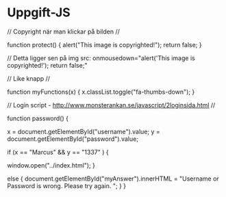 # Uppgift-JS


// Copyright när man klickar på bilden //

function protect()
{
alert("This image is copyrighted!");
return false;
}

// Detta ligger sen på img src:
onmousedown="alert('This image is copyrighted!'); return false;" 





// Like knapp //

function myFunctions(x) {
	 x.classList.toggle("fa-thumbs-down");
	}
  
  
  
  
 
 
 // Login script - http://www.monsterankan.se/javascript/2loginsida.html //

function password() {

x = document.getElementById("username").value;
y = document.getElementById("password").value;


if (x == "Marcus" && y == "1337" ) {

window.open("../index.html");
}


else {
document.getElementById("myAnswer").innerHTML = "Username or Password is wrong. Please try again. ";
}
}


